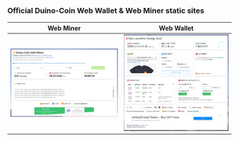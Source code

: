 ### Official Duino-Coin Web Wallet & Web Miner static sites

|       Web Miner       |       Web Wallet       |
|-----------------------|------------------------|
| ![](assets/miner.png) | ![](assets/wallet.png) |




